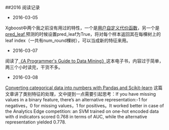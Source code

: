 ##2016 阅读记录

- 2016-03-05

Xgboost中两个我之前没有用过的特性，一个是[用户自定义代价函数](https://github.com/dmlc/xgboost/blob/master/demo/guide-python/custom_objective.py)，另一个是[pred_leaf](https://github.com/dmlc/xgboost/blob/master/demo/guide-python/predict_leaf_indices.py),预测的时候设置pred_leaf为True，将对每个样本返回其在每棵树上的leaf index（一共有num_round棵树），可以当成新的特征来用。


- 2016-03-07

阅读了[《A Programmer's Guide to Data Mining》](http://guidetodatamining.com/)这本电子书，内容过于简单，两三个小时读完，干货不多。

- 2016-03-08

[Converting categorical data into numbers with Pandas and Scikit-learn](http://fastml.com/converting-categorical-data-into-numbers-with-pandas-and-scikit-learn/)  这篇文章讲了类别特征的处理，文中提到一点需要引起思考：If you have missing values in a binary feature, there’s an alternative representation:-1 for negatives，0 for missing values，1 for positives。It worked better in case of the Analytics Edge competition: an SVM trained on one-hot encoded data with d indicators scored 0.768 in terms of AUC, while the alternative representation yielded 0.778.
